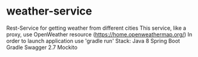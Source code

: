 # weather-service
Rest-Service for getting weather from different cities
This service, like a proxy, use OpenWeather resource (https://home.openweathermap.org/)
In order to launch application use 'gradle run'
Stack:
Java 8
Spring Boot
Gradle
Swagger 2.7
Mockito

